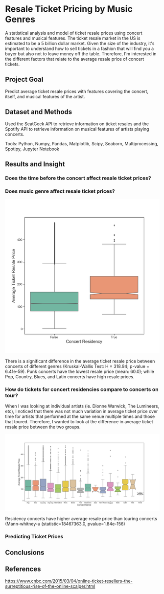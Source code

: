 # Resale Ticket Pricing by Music Genres

A statistical analysis and model of ticket resale prices using concert features and musical features. The ticket resale market in the US is estimated to be a 5 billion dollar market. Given the size of the industry, it's important to understand how to sell tickets in a fashion that will find you a buyer but also not to leave money off the table. Therefore, I'm interested in the different factors that relate to the average resale price of concert tickets. 

## Project Goal
Predict average ticket resale prices with features covering the concert, itself, and musical features of the artist.

## Dataset and Methods

Used the SeatGeek API to retrieve information on ticket resales and the Spotify API to retrieve information on musical features of artists playing concerts.  

Tools: Python, Numpy, Pandas, Matplotlib, Scipy, Seaborn, Multiprocessing, Spotipy, Jupyter Notebook

## Results and Insight

### Does the time before the concert affect resale ticket prices?


### Does music genre affect resale ticket prices?

![Boxplot comparing Average Ticket Resale Price between Concert Residencies and Touring Concerts](images/ConcertResidency_AvgTickPrice.png)

There is a significant difference in the average ticket resale price between concerts of different genres (Kruskal-Wallis Test: H = 318.94; p-value = 6.41e-59). Punk concerts have the lowest resale price (mean: 60.0); while Pop, Country, Blues, and Latin concerts have high resale prices. 

### How do tickets for concert residencies compare to concerts on tour?

When I was looking at individual artists (ie. Dionne Warwick, The Lumineers, etc), I noticed that there was not much variation in average ticket price over time for artists that performed at the same venue multiple times and those that toured. Therefore, I wanted to look at the difference in average ticket resale price between the two groups. 

![Boxplot comparing Average Ticket Resale Price between Music Genres](images/MusicGenre_AvgTickPrice.png)

Residency concerts have higher average resale price than touring concerts (Mann-whitney-u (statistic=18467363.0, pvalue=1.84e-156)

### Predicting Ticket Prices

## Conclusions

## References
https://www.cnbc.com/2015/03/04/online-ticket-resellers-the-surreptitious-rise-of-the-online-scalper.html
